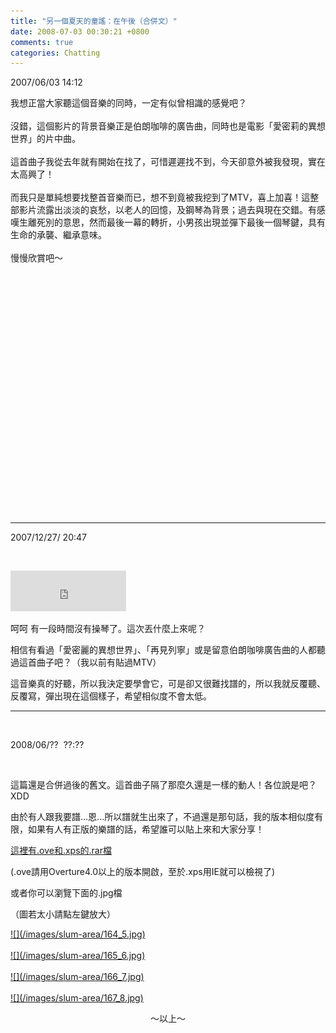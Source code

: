 ```yaml
---
title: "另一個夏天的童謠：在午後（合併文）"
date: 2008-07-03 00:30:21 +0800
comments: true
categories: Chatting
---
```

<p>2007/06/03 14:12</p><p>我想正當大家聽這個音樂的同時，一定有似曾相識的感覺吧？<br /><br />沒錯，這個影片的背景音樂正是伯朗咖啡的廣告曲，同時也是電影「愛密莉的異想世界」的片中曲。<br /><br />這首曲子我從去年就有開始在找了，可惜遲遲找不到，今天卻意外被我發現，實在太高興了！<br /><br />而我只是單純想要找整首音樂而已，想不到竟被我挖到了MTV，喜上加喜！這整部影片流露出淡淡的哀愁，以老人的回憶，及鋼琴為背景；過去與現在交錯。有感嘆生離死別的意思，然而最後一幕的轉折，小男孩出現並彈下最後一個琴鍵，具有生命的承襲、繼承意味。<br /><br />慢慢欣賞吧～<br /></p><div class="blogbody"><div align="center"><object id="msplayer" style="LEFT: 151px; WIDTH: 500px; TOP: 408px; HEIGHT: 352px" codebase="http://www.microsoft.com/ntserver/netshow/download/en/nsmp2inf.cab#Version=5,1,51,415" type="application/x-oleobject" height="352" standby="Loading Microsoft Media Player components..." width="500" classid="CLSID:6BF52A52-394A-11d3-B153-00C04F79FAA6" name="msplayer"><param value="1" name="AllowChangeDisplaySize" /><param value="1" name="AutoStart" /><param value="0" name="AutoSize" /><param value="1" name="AnimationAtStart" /><param value="1" name="ClickToPlay" /><param value="0" name="EnableContextMenu" /><param value="1" name="EnablePositionControls" /><param value="1" name="EnableFullScreenControls" /><param value="http://5.mms.blog.xuite.net/5/6/0/c/12067215/blog_13366/dv/4873072/4873072.wmv" name="URL" /><param value="1" name="ShowControls" /><param value="1" name="ShowAudioControls" /><param value="0" name="ShowDisplay" /><param value="0" name="ShowGotoBar" /><param value="1" name="ShowPositionControls" /><param value="1" name="ShowStatusBar" /><param value="1" name="ShowTracker" /></object></div><div align="center"></div></div><p>&nbsp;</p><hr />2007/12/27/ 20:47<p>&nbsp;</p><p><iframe marginwidth="0" marginheight="0" src="http://vlog.xuite.net/vlog/guest/external.php?media_id=cG5FTGdWLTc5NzI3MC5mbHY=&pt=2&ar=0&as=0" frameborder="0" width="185" scrolling="no" height="65"></iframe></p><p>呵呵 有一段時間沒有操琴了。這次丟什麼上來呢？</p><p>相信有看過「愛密麗的異想世界」、「再見列寧」或是留意伯朗咖啡廣告曲的人都聽過這首曲子吧？（我以前有貼過MTV）</p><p>這音樂真的好聽，所以我決定要學會它，可是卻又很難找譜的，所以我就反覆聽、反覆寫，彈出現在這個樣子，希望相似度不會太低。</p><hr /><p>&nbsp;</p><p>2008/06/??  ??:??</p><p>&nbsp;</p><p>這篇還是合併過後的舊文。這首曲子隔了那麼久還是一樣的動人！各位說是吧？XDD</p><p>由於有人跟我要譜...恩...所以譜就生出來了，不過還是那句話，我的版本相似度有限，如果有人有正版的樂譜的話，希望誰可以貼上來和大家分享！</p><p><a href="http://tonytonyjan.myhosting247.com/anotherSummer.rar">這裡有.ove和.xps的.rar檔</a></p><p>(.ove請用Overture4.0以上的版本開啟，至於.xps用IE就可以檢視了)</p><p>或者你可以瀏覽下面的.jpg檔</p><p>（圖若太小請點左鍵放大）</p><p><a href="http://9.blog.xuite.net/9/a/8/f/10971305/blog_112520/txt/17858021/5.jpg">![](/images/slum-area/164_5.jpg)</a><br /><br /><a href="http://9.blog.xuite.net/9/a/8/f/10971305/blog_112520/txt/17858021/6.jpg">![](/images/slum-area/165_6.jpg)</a><br /><br /><a href="http://9.blog.xuite.net/9/a/8/f/10971305/blog_112520/txt/17858021/7.jpg">![](/images/slum-area/166_7.jpg)</a><br /><br /><a href="http://9.blog.xuite.net/9/a/8/f/10971305/blog_112520/txt/17858021/8.jpg">![](/images/slum-area/167_8.jpg)</a></p><p align="center">～以上～<br /><br /></p>
